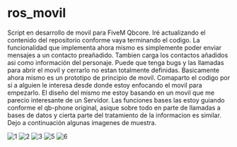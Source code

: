 # ros_movil

Script en desarrollo de movil para FiveM Qbcore. Iré actualizando el contenido del repositorio conforme vaya terminando el codigo.
La funcionalidad que implementa ahora mismo es simplemente poder enviar mensajes a un contacto preañadido. Tambien carga los contactos añadidos asi como información del personaje. Puede que tenga bugs y las llamadas para abrir el movil y cerrarlo no estan totalmente definidas. Basicamente ahora mismo es un prototipo de principio de movil. 
Comaparto el codigo por si a alguien le interesa desde donde estoy enfocando el movil para empezarlo. El diseño del mismo me estoy basando en un movil que me parecio interesante de un Servidor. Las funciones bases las estoy guiando conforme el qb-phone original, asique sobre todo en parte de llamadas a bases de datos y cierta parte del tratamiento de la informacion es similar.
Dejo a continuación algunas imagenes de muestra.

![1](https://user-images.githubusercontent.com/59504554/214179399-e070e583-b692-4c3a-9d11-02712886dc56.png)
![2](https://user-images.githubusercontent.com/59504554/214179425-858765a6-79e5-440e-bd80-51e2ea135e4d.png)
![3](https://user-images.githubusercontent.com/59504554/214179437-b499ecf4-f2c2-4e68-ba76-62c93b4487b7.png)
![5](https://user-images.githubusercontent.com/59504554/214179445-14f633a6-bc44-4dfa-bbc9-fdfa4c78ec6d.png)
![6](https://user-images.githubusercontent.com/59504554/214179456-d465d07e-d60d-49b3-82e9-ea69b31d834a.png)
